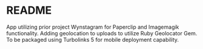 # README

App utilizing prior project Wynstagram for Paperclip and Imagemagik functionality.  Adding geolocation to uploads to utilize Ruby Geolocator Gem.  To be packaged using Turbolinks 5 for mobile deployment capability.
